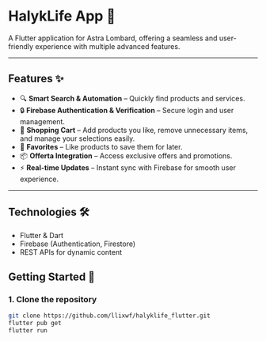 # HalykLife App 🚀

A Flutter application for Astra Lombard, offering a seamless and user-friendly experience with multiple advanced features.

---

## Features ✨
- 🔍 **Smart Search & Automation** – Quickly find products and services.
- 🔒 **Firebase Authentication & Verification** – Secure login and user management.
- 🛒 **Shopping Cart** – Add products you like, remove unnecessary items, and manage your selections easily.
- 💖 **Favorites** – Like products to save them for later.
- 📦 **Offerta Integration** – Access exclusive offers and promotions.
- ⚡ **Real-time Updates** – Instant sync with Firebase for smooth user experience.

---
## Technologies 🛠️
- Flutter & Dart
- Firebase (Authentication, Firestore)
- REST APIs for dynamic content

## Getting Started 🏁

### 1. Clone the repository
```bash
git clone https://github.com/llixwf/halyklife_flutter.git
flutter pub get
flutter run



